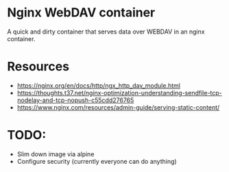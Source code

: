 # Nginx WebDAV container

A quick and dirty container that serves data over WEBDAV in an nginx container.

# Resources

* https://nginx.org/en/docs/http/ngx_http_dav_module.html
* https://thoughts.t37.net/nginx-optimization-understanding-sendfile-tcp-nodelay-and-tcp-nopush-c55cdd276765
* https://www.nginx.com/resources/admin-guide/serving-static-content/

# TODO:

* Slim down image via alpine
* Configure security (currently everyone can do anything)
